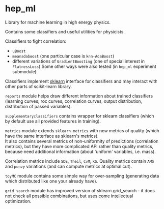 # hep_ml

Library for machine learning in high energy physics.

Contains some classifiers and useful utilities for physicists.

Classifiers to fight correlation:
* `uBoost` 
* `meanadaboost` (one particular case is `knn-AdaBoost`)
* different variations of `GradientBoosting` (one of special interest in `FlatnessLoss`)
Some other ways were also tested (in `hep_ml` experiment submodule)

Classifiers implement [sklearn](http://scikit-learn.org/) interface for classifiers and may interact 
with other parts of scikit-learn library.

`reports` module helps draw different information about trained classifiers 
(learning curves, roc curves, correlation curves, output distribution, distribution of passed variables).

`supplementaryclassifiers` contains wrapper for sklearn classifiers 
(which by default use all provided features in training). 

`metrics` module extends `sklearn.metrics` with new metrics of quality 
(which have the same interface as sklearn's metrics).  
It also contains several metrics of non-uniformity of predictions (correlation metrics), 
but they have more complicated API rather than quality metrics, because need additional information
(about 'uniform' variables, i.e. mass).

Correlation metrics include `SDE`, `Theil`, `CvM`, `KS`. Quality metrics contain `AMS` and `punzy` variations 
(and can compute metrics at optimal cut). 

`toyMC` module contains some simple way for over-sampling 
(generating data which distributed like one your already have).

`grid_search` module has improved version of sklearn.grid_search - it does not check 
all possible combinations, but uses come intellectual optimization.